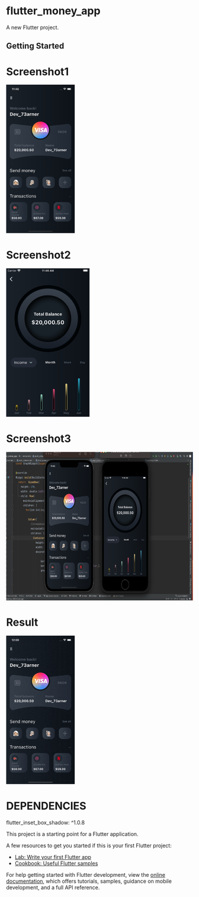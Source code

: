 # flutter_money_app

A new Flutter project.

## Getting Started


# Screenshot1

<img src="https://github.com/Mirzaazmath/flutter_money_App/blob/main/assets/output/Screenshot1.png" height="400">

# Screenshot2

<img src="https://github.com/Mirzaazmath/flutter_money_App/blob/main/assets/output/Screenshot2.png" height="400">

# Screenshot3

<img src="https://github.com/Mirzaazmath/flutter_money_App/blob/main/assets/output/Screenshot3.png" height="400">

# Result

<img src="https://github.com/Mirzaazmath/flutter_money_App/blob/main/assets/output/Result.gif" height="400">



# DEPENDENCIES

flutter_inset_box_shadow: ^1.0.8


This project is a starting point for a Flutter application.

A few resources to get you started if this is your first Flutter project:

- [Lab: Write your first Flutter app](https://docs.flutter.dev/get-started/codelab)
- [Cookbook: Useful Flutter samples](https://docs.flutter.dev/cookbook)

For help getting started with Flutter development, view the
[online documentation](https://docs.flutter.dev/), which offers tutorials,
samples, guidance on mobile development, and a full API reference.
